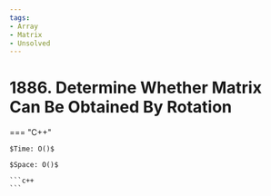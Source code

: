 ```yaml
---
tags:
- Array
- Matrix
- Unsolved
---
```



# 1886. Determine Whether Matrix Can Be Obtained By Rotation

=== "C++"

    $Time: O()$

    $Space: O()$

    ```c++
    ```
